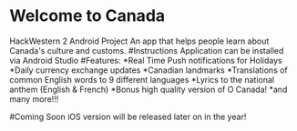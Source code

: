 # Welcome to Canada
HackWestern 2 Android Project
An app that helps people learn about Canada's culture and customs.
#Instructions
Application can be installed via Android Studio
#Features:
*Real Time Push notifications for Holidays
*Daily currency exchange updates
*Canadian landmarks
*Translations of common English words to 9 different languages
*Lyrics to the national anthem (English & French)
*Bonus high quality version of O Canada!
*and many more!!!

#Coming Soon
iOS version will be released later on in the year!




